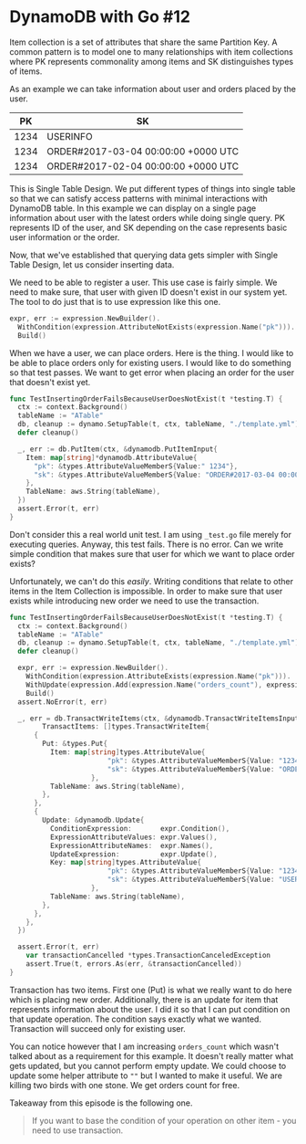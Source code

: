 # DynamoDB with Go #12

Item collection is a set of attributes that share the same Partition Key. A common pattern is to model one to many relationships with item collections where PK represents commonality among items and SK distinguishes types of items.

As an example we can take information about user and orders placed by the user.

| PK         | SK       |
| ---        | ----     |
| 1234       | USERINFO |
| 1234       | ORDER#2017-03-04 00:00:00 +0000 UTC|
| 1234       | ORDER#2017-02-04 00:00:00 +0000 UTC|

This is Single Table Design. We put different types of things into single table so that we can satisfy access patterns with minimal interactions with DynamoDB table. In this example we can display on a single page information about user with the latest orders while doing single query. PK represents ID of the user, and SK depending on the case represents basic user information or the order.

Now, that we've established that querying data gets simpler with Single Table Design, let us consider inserting data.

We need to be able to register a user. This use case is fairly simple. We need to make sure, that user with given ID doesn't exist in our system yet. The tool to do just that is to use expression like this one.

```go
expr, err := expression.NewBuilder().
  WithCondition(expression.AttributeNotExists(expression.Name("pk"))).
  Build()
```

When we have a user, we can place orders. Here is the thing. I would like to be able to place orders only for existing users. I would like to do something so that test passes. We want to get error when placing an order for the user that doesn't exist yet.

```go
func TestInsertingOrderFailsBecauseUserDoesNotExist(t *testing.T) {
  ctx := context.Background()
  tableName := "ATable"
  db, cleanup := dynamo.SetupTable(t, ctx, tableName, "./template.yml")
  defer cleanup()

  _, err := db.PutItem(ctx, &dynamodb.PutItemInput{
    Item: map[string]*dynamodb.AttributeValue{
      "pk": &types.AttributeValueMemberS{Value:" 1234"},
      "sk": &types.AttributeValueMemberS{Value: "ORDER#2017-03-04 00:00:00 +0000 UTC"},
    },
    TableName: aws.String(tableName),
  })
  assert.Error(t, err)
}
``` 

Don't consider this a real world unit test. I am using `_test.go` file merely for executing queries. Anyway, this test fails. There is no error. Can we write simple condition that makes sure that user for which we want to place order exists?

Unfortunately, we can't do this _easily_. Writing conditions that relate to other items in the Item Collection is impossible. In order to make sure that user exists while introducing new order we need to use the transaction.

```go
func TestInsertingOrderFailsBecauseUserDoesNotExist(t *testing.T) {
  ctx := context.Background()
  tableName := "ATable"
  db, cleanup := dynamo.SetupTable(t, ctx, tableName, "./template.yml")
  defer cleanup()

  expr, err := expression.NewBuilder().
    WithCondition(expression.AttributeExists(expression.Name("pk"))).
    WithUpdate(expression.Add(expression.Name("orders_count"), expression.Value(1))).
    Build()
  assert.NoError(t, err)

  _, err = db.TransactWriteItems(ctx, &dynamodb.TransactWriteItemsInput{
		TransactItems: []types.TransactWriteItem{
      {
        Put: &types.Put{
          Item: map[string]types.AttributeValue{
						"pk": &types.AttributeValueMemberS{Value: "1234"},
						"sk": &types.AttributeValueMemberS{Value: "ORDER#2017-03-04 00:00:00 +0000 UTC"},
					},
          TableName: aws.String(tableName),
        },
      },
      {
        Update: &dynamodb.Update{
          ConditionExpression:       expr.Condition(),
          ExpressionAttributeValues: expr.Values(),
          ExpressionAttributeNames:  expr.Names(),
          UpdateExpression:          expr.Update(),
          Key: map[string]types.AttributeValue{
						"pk": &types.AttributeValueMemberS{Value: "1234"},
						"sk": &types.AttributeValueMemberS{Value: "USERINFO"},
					},  
          TableName: aws.String(tableName),
        },
      },
    },
  })

  assert.Error(t, err)
	var transactionCancelled *types.TransactionCanceledException
	assert.True(t, errors.As(err, &transactionCancelled))
}
```

Transaction has two items. First one (Put) is what we really want to do here which is placing new order. Additionally, there is an update for item that represents information about the user. I did it so that I can put condition on that update operation. The condition says exactly what we wanted. Transaction will succeed only for existing user.

You can notice however that I am increasing `orders_count` which wasn't talked about as a requirement for this example. It doesn't really matter what gets updated, but you cannot perform empty update. We could choose to update some helper attribute to `""` but I wanted to make it useful. We are killing two birds with one stone. We get orders count for free.

Takeaway from this episode is the following one.
> If you want to base the condition of your operation on other item - you need to use transaction.
